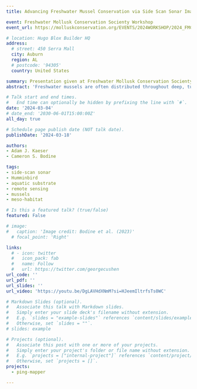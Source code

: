 ```yaml
---
title: Advancing Freshwater Mussel Conservation via Side Scan Sonar Imaging and Habitat Mapping Automation  [Conference Session]

event: Freshwater Mollusk Conservation Socienty Workshop
event_url: https://molluskconservation.org/EVENTS/2024WORKSHOP/2024_FMCS-Workshop.html

# location: Hugo Blox Builder HQ
address:
  # street: 450 Serra Mall
  city: Auburn
  region: AL
  # postcode: '94305'
  country: United States

summary: Presentation given at Freshwater Mollusk Conservation Socienty Workshop.
abstract: 'Freshwater mussels are often distributed throughout deep, turbid, and non-wadeable streams of the Southeastern Coastal Plain. These conditions pose significant challenges to the identification and characterization of mussel habitats, and the development of standardized mussel sampling approaches across landscapes. Nearly twenty years ago, a type of sonar called side scan sonar (SSS) first appeared on the recreational market, opening the door to underwater investigation via remote sensing to anglers and biologists alike. Side scan sonar produces a picture-like image of the underwater environment across wide swaths (up to ~90 meters). Data can be collected relatively quickly (8 km/hr), processed into sonar image mosaics, and then interpreted to produce classified habitat maps. Until recently map production was a labor intensive step, requiring significant expertise, but newly emerging (and free) software tools based on machine learning make it possible to both process raw data into mosaics and automatically produce classified substrate maps in a fraction of the time. The utility of these maps for designing sampling approaches, and developing models of the distribution and abundance of mussels via habitat associations is under exploration, and access to these no-cost tools offers the promise of greater rates of adoption and implementation in the future. Now is the time to harness the power of imaging technology and automation to advance mussel conservation at the landscape scale.'

# Talk start and end times.
#   End time can optionally be hidden by prefixing the line with `#`.
date: '2024-03-04'
# date_end: '2030-06-01T15:00:00Z'
all_day: true

# Schedule page publish date (NOT talk date).
publishDate: '2024-03-18'

authors: 
- Adam J. Kaeser
- Cameron S. Bodine

tags:
- side-scan sonar
- Humminbird
- aquatic substrate
- remote sensing
- mussels
- meso-habitat

# Is this a featured talk? (true/false)
featured: False

# image:
#   caption: 'Image credit: Bodine et al. (2023)'
  # focal_point: 'Right'

links:
  # - icon: twitter
  #   icon_pack: fab
  #   name: Follow
  #   url: https://twitter.com/georgecushen
url_code: ''
url_pdf: ''
url_slides: ''
url_video: 'https://youtu.be/DgLAVHdXNmM?si=HJeemIltrfsTs0WC'

# Markdown Slides (optional).
#   Associate this talk with Markdown slides.
#   Simply enter your slide deck's filename without extension.
#   E.g. `slides = "example-slides"` references `content/slides/example-slides.md`.
#   Otherwise, set `slides = ""`.
# slides: example

# Projects (optional).
#   Associate this post with one or more of your projects.
#   Simply enter your project's folder or file name without extension.
#   E.g. `projects = ["internal-project"]` references `content/project/deep-learning/index.md`.
#   Otherwise, set `projects = []`.
projects:
  - ping-mapper

---
```


<!-- {{% callout note %}}
Click on the **Slides** button above to view the built-in slides feature.
{{% /callout %}}

Slides can be added in a few ways:

- **Create** slides using Hugo Blox Builder's [_Slides_](https://docs.hugoblox.com/reference/content-types/) feature and link using `slides` parameter in the front matter of the talk file
- **Upload** an existing slide deck to `static/` and link using `url_slides` parameter in the front matter of the talk file
- **Embed** your slides (e.g. Google Slides) or presentation video on this page using [shortcodes](https://docs.hugoblox.com/reference/markdown/).

Further event details, including [page elements](https://docs.hugoblox.com/reference/markdown/) such as image galleries, can be added to the body of this page. -->






